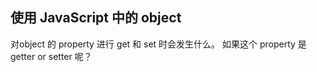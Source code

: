 ## 使用 JavaScript 中的 object

对object 的 property 进行 get 和 set 时会发生什么。
如果这个 property 是 getter or setter 呢？